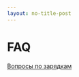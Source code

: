 ```yaml
---
layout: no-title-post
---
```


# FAQ

[Вопросы по зарядкам](https://switchchargers.com/how-it-works/)
